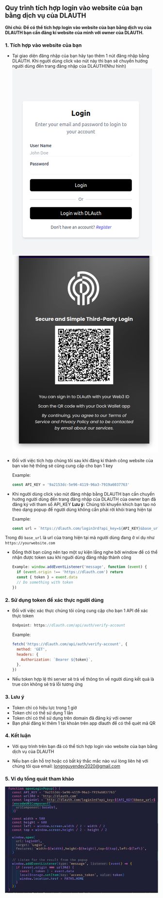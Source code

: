 ## Quy trình tích hợp login vào website của bạn bằng dịch vụ của DLAUTH

**Ghi chú: Để có thể tích hợp login vào website của bạn bằng dịch vụ của DLAUTH bạn cần đăng kí website của mình với owner của DLAUTH.**

### 1. Tích hợp vào website của bạn

- Tại giao diện đăng nhập của bạn hãy tạo thêm 1 nút đăng nhập bằng DLAUTH. Khi người dùng click vào nút này thì bạn sẽ chuyển hướng người dùng đến trang đăng nhập của DLAUTH(Như hình)
  ![alt text](image.png)
  ![alt text](image-3.png)
- Đối với việc tích hợp chúng tôi sau khi đăng kí thành công website của bạn vào hệ thống sẽ cũng cung cấp cho bạn 1 key

  Example:

  ```javascript
  const API_KEY = '9a2153dc-5e96-4119-96a3-7919a6037763'
  ```

- Khi người dùng click vào nút đăng nhập bằng DLAUTH bạn cần chuyển hướng người dùng đến trang đăng nhập của DLAUTH của owner bạn đã đăng ký với tham số API_KEY
  **Lưu ý:** Chúng tôi khuyến khích bạn tạo nó theo dạng popup để người dùng không cần phải rời khỏi trang hiện tại

  Example:

  ```javascript
  const url = `https://dlauth.com/login3rd?api_key=${API_KEY}&base_url=${window.location.href}`
  ```

Trong đó `base_url` là url của trang hiện tại mà người dùng đang ở ví dụ như `https://yourwebsite.com`

- Đồng thời bạn cũng nên tạo một sự kiện lắng nghe bởi window để có thể nhận được token sau khi nguời dùng đăng nhập thành công

  ```javascript
  Example: window.addEventListener('message', function (event) {
    if (event.origin !== 'https://dlauth.com') return
    const { token } = event.data
    // Do something with token
  })
  ```

### 2. Sử dụng token để xác thực người dùng

- Đối với việc xác thực chúng tôi cũng cung cập cho bạn 1 API để xác thực token

  ```javascript
  Endpoint: https://dlauth.com/api/auth/verify-account
  ```

  Example:

  ```javascript
  fetch('https://dlauth.com/api/auth/verify-account', {
    method: 'GET',
    headers: {
      Authorization: `Bearer ${token}`,
    },
  })
  ```

- Nếu token hợp lệ thì server sẽ trả về thông tin về người dùng kết quả là true còn không sẽ trả lỗi tương ứng

### 3. Lưu ý

- Token chỉ có hiệu lực trong 1 giờ
- Token chỉ có thể sử dụng 1 lần
- Token chỉ có thể sử dụng trên domain đã đăng ký với owner
- Bạn phải đăng kí thêm 1 tài khoản trên app dlauth để có thể quét mã QR

### 4. Kết luận

- Với quy trình trên bạn đã có thể tích hợp login vào website của bạn bằng dịch vụ của DLAUTH

- Nếu bạn cần hỗ trợ hoặc có bất kỳ thắc mắc nào vui lòng liên hệ với chúng tôi qua email: longnguyendev2020@gmail.com

### 5. Ví dụ tổng quát tham khảo

![alt text](image-2.png)
